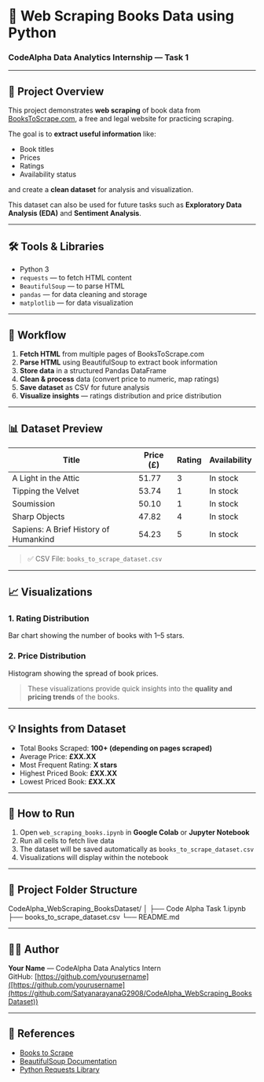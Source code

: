 # 📘 Web Scraping Books Data using Python
### CodeAlpha Data Analytics Internship — Task 1

---

## 📌 Project Overview
This project demonstrates **web scraping** of book data from [BooksToScrape.com](https://books.toscrape.com/), a free and legal website for practicing scraping.

The goal is to **extract useful information** like:
- Book titles  
- Prices  
- Ratings  
- Availability status  

and create a **clean dataset** for analysis and visualization.

This dataset can also be used for future tasks such as **Exploratory Data Analysis (EDA)** and **Sentiment Analysis**.

---

## 🛠 Tools & Libraries
- Python 3  
- `requests` — to fetch HTML content  
- `BeautifulSoup` — to parse HTML  
- `pandas` — for data cleaning and storage  
- `matplotlib` — for data visualization  

---

## 🧩 Workflow
1. **Fetch HTML** from multiple pages of BooksToScrape.com  
2. **Parse HTML** using BeautifulSoup to extract book information  
3. **Store data** in a structured Pandas DataFrame  
4. **Clean & process** data (convert price to numeric, map ratings)  
5. **Save dataset** as CSV for future analysis  
6. **Visualize insights** — ratings distribution and price distribution  

---

## 📊 Dataset Preview

| Title                                   | Price (£) | Rating | Availability |
|----------------------------------------|-----------|--------|--------------|
| A Light in the Attic                    | 51.77     | 3      | In stock     |
| Tipping the Velvet                      | 53.74     | 1      | In stock     |
| Soumission                              | 50.10     | 1      | In stock     |
| Sharp Objects                           | 47.82     | 4      | In stock     |
| Sapiens: A Brief History of Humankind  | 54.23     | 5      | In stock     |

> ✅ CSV File: `books_to_scrape_dataset.csv`

---

## 📈 Visualizations

### 1. Rating Distribution
Bar chart showing the number of books with 1–5 stars.

### 2. Price Distribution
Histogram showing the spread of book prices.

> These visualizations provide quick insights into the **quality and pricing trends** of the books.

---

## 💡 Insights from Dataset
- Total Books Scraped: **100+ (depending on pages scraped)**  
- Average Price: **£XX.XX**  
- Most Frequent Rating: **X stars**  
- Highest Priced Book: **£XX.XX**  
- Lowest Priced Book: **£XX.XX**  

---

## 🚀 How to Run
1. Open `web_scraping_books.ipynb` in **Google Colab** or **Jupyter Notebook**  
2. Run all cells to fetch live data  
3. The dataset will be saved automatically as `books_to_scrape_dataset.csv`  
4. Visualizations will display within the notebook  

---

## 🔗 Project Folder Structure
CodeAlpha_WebScraping_BooksDataset/
│
├── Code Alpha Task 1.ipynb
├── books_to_scrape_dataset.csv
└── README.md


---

## 👨‍💻 Author
**Your Name** — CodeAlpha Data Analytics Intern  
GitHub: [https://github.com/yourusername]([https://github.com/yourusername](https://github.com/SatyanarayanaG2908/CodeAlpha_WebScraping_BooksDataset))

---

## 📌 References
- [Books to Scrape](https://books.toscrape.com/)  
- [BeautifulSoup Documentation](https://www.crummy.com/software/BeautifulSoup/bs4/doc/)  
- [Python Requests Library](https://docs.python-requests.org/)

